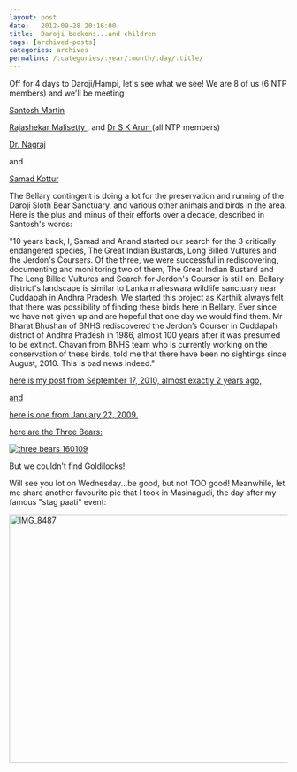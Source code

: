 ```yaml
---
layout: post
date:	2012-09-28 20:16:00
title:  Daroji beckons...and children
tags: [archived-posts]
categories: archives
permalink: /:categories/:year/:month/:day/:title/
---
```

Off for 4 days to Daroji/Hampi, let's see what we see! We are 8 of us (6 NTP members) and we'll be meeting 

<a href="http://deponti.livejournal.com/488937.html"> Santosh Martin </a> 

<a href="https://www.facebook.com/Shekarbellary"> Rajashekar Malisetty </a>, and <a href="https://www.facebook.com/arunsiruguppa.karnam"> Dr S K Arun </a> (all NTP members)

 <a href="https://www.facebook.com/drcsnraj">  Dr. Nagraj </a>

and 

<a href="https://www.facebook.com/samadkottur"> Samad Kottur </a>

The Bellary contingent is doing a lot for the preservation and running of the Daroji Sloth Bear Sanctuary, and various other animals and birds in the area. Here is the plus and minus of their efforts over a decade, described in Santosh's words:

"10 years back, I, Samad and Anand started our search for the 3 critically endangered species, The Great Indian Bustards, Long Billed Vultures and the Jerdon's Coursers. Of the three, we were successful in rediscovering, documenting and moni
toring two of them, The Great Indian Bustard and The Long Billed Vultures and Search for Jerdon's Courser is still on. Bellary district's landscape is similar to Lanka malleswara wildlife sanctuary near Cuddapah in Andhra Pradesh. We started this project as Karthik always felt that there was possibility of finding these birds here in Bellary. Ever since we have not given up and are hopeful that one day we would find them. Mr Bharat Bhushan of BNHS rediscovered the Jerdon’s Courser in Cuddapah district of Andhra Pradesh in 1986, almost 100 years after it was presumed to be extinct. Chavan from BNHS team who is currently working on the conservation of these birds, told me that there have been no sightings since August, 2010. This is bad news indeed."

<a href="http://deponti.livejournal.com/712846.html"> here is my post from September 17, 2010, almost exactly 2 years ago,

and

<a href="http://deponti.livejournal.com/487376.html"> here is one from January 22, 2009.

here are the Three Bears:

<a href="http://s297.photobucket.com/albums/mm205/depontis/?action=view&amp;current=IMG_6117-3.jpg" target="_blank"><img src="http://i297.photobucket.com/albums/mm205/depontis/IMG_6117-3.jpg" border="0" alt="three bears 160109"></a>

But we couldn't find Goldilocks!

Will see you lot on Wednesday...be good, but not TOO good! Meanwhile, let me share another favourite pic that I took in Masinagudi, the day after my famous "stag paati" event:

<a href="http://deponti.livejournal.com/pics/catalog/863/21811"><img src="http://ic.pics.livejournal.com/deponti/6031411/21811/21811_600.jpg" alt="IMG_8487" title="IMG_8487" width='600' height='450' /></a>
